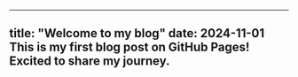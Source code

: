 ---
title: "Welcome to my blog"
date: 2024-11-01
This is my first blog post on GitHub Pages! Excited to share my journey.
----
